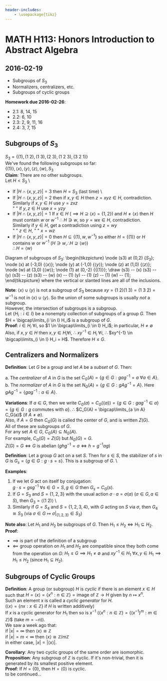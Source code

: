 ```yaml
---
header-includes:
    - \usepackage{tikz}
---
```


# MATH H113: Honors Introduction to Abstract Algebra
## 2016-02-19
- Subgroups of $S_3$
- Normalizers, centralizers, etc.
- Subgroups of cyclic groups

**Homework due 2016-02-26**:

- 2.1: 8, 14, 15
- 2.2: 6, 10
- 2.3: 2, 9, 11, 16
- 2.4: 3, 7, 15

## Subgroups of $S_3$
$S_3 = \{(1), (1\ 2), (1\ 3), (2\ 3), (1\ 2\ 3), (3\ 2\ 1)\}$ \
We've found the following subgroups so far: \
$\{(1)\}, \langle x \rangle, \langle y \rangle, \langle z \rangle, \langle w \rangle, S_3$ \
**Claim**: There are no other subgroups. \
Let $H < S_3$ \

- If $|H \cap \{x, y, z\}| = 3$ then $H = S_3$ (last time) \
- If $|H \cap \{x, y, z\}| = 2$ then if $x, y \in H$ then $z = xyz \in H$, contradiction. \
Similarly if $x, y \in H$ use $y = zxz$ \
"       " if $y, z \in H$ use $x = yzy$
- If $|H \cap \{x, y, z\}| = 1$ If $x \in H$ ($\implies H \supseteq \langle x \rangle = \{1, 2\}$) and $H \neq \langle x \rangle$ then $H$ must contain $w$ or $w^{-1}$ $\therefore$ $H \ni w$, so $y = wx \in H$, contradiction. \
Similarly if $y \in H$, get a contradiction using $z = wy$ \
"          " $z \in H$, "                       " $x = wz$
- If $|H \cap \{x, y, z\}| = 0$ then $H \subseteq \{(1), w, w^{-1}\}$ so either $H = \{(1)\}$ or $H$ contains $w$ or $w^{-1}$ ($H \ni w, \therefore H \supseteq \langle w \rangle$) \
$\therefore H = \langle w \rangle$

Diagram of subgroups of $S_3$:
\begin{tikzpicture}
  \node (s3) at (0,2) {$S_3$};
  \node (x)  at (-3,0) {$\langle x \rangle$};
  \node (y)  at (-1,0) {$\langle y \rangle$};
  \node (z)  at (1,0) {$\langle z \rangle$};
  \node (w)  at (3,0) {$\langle w \rangle$};
  \node (1)  at (0,-2) {$\{(1)\}$};
  \draw
    (s3) -- (x)
    (s3) -- (y)
    (s3) -- (z)
    (s3) -- (w)
    (x) -- (1)
    (y) -- (1)
    (z) -- (1)
    (w) -- (1);
\end{tikzpicture}
where the vertical or slanted lines are all of the inclusions.

**Note**: $\langle x \rangle \cup \langle y \rangle$ is not a subgroup of $S_3$ because $xy = (1\ 2)(1\ 3) = (1\ 3\ 2) = w^{-1}$ is not in $\langle x \rangle \cup \langle y \rangle$. So the union of some subgroups is usually *not* a subgroup. \
However, the intersection of subgroups is a subgroup. \
Let $\{H_i : i \in I\}$ be a nonempty collection of subgroups of a group $G$. Then $H = \bigcap\limits_{i \in I} H_i$ is a subgroup of $G$. \
**Proof**: $i \in H_i\ \forall i$, so $1 \in \bigcap\limits_{i \in I} H_i$; in particular, $H \neq \emptyset$ \
Also, if $x, y \in H$ then $x, y \in H_i \forall i$, $\therefore$ $xy^{-1} \in H_i\ \forall i$, $\therefore$ $xy^{-1} \in \bigcap\limits_{i \in I} H_i = H$. Therefore $H \le G$.

## Centralizers and Normalizers
**Definition**: Let $G$ be a group and let $A$ be a *subset* of $G$. Then:

a. The *centralizer* of $A$ in $G$ is the set $C_G(A) = \{g \in G : gag^{-1} = a\ \forall a \in A\}$.
b. The *normalizer* of $A$ in $G$ is the set $N_G(A) = \{g \in G : gAg^{-1} = A\}$. Here $gAg^{-1} = \{gag^{-1} : a \in A\}$.

**Variations**: If $a \in G$, then we write $C_G(a) = C_G(\{a\}) = \{g \in G : gag^{-1} \in a\} = \{g \in G : g\ \text{commutes with}\ a\}$. $\therefore$ $C_G(A) = \bigcap\limits_{a \in A} C_G(a)$ (if $A \neq \emptyset$). \
Also, if $A = G$ then $C_G(G)$ is called the center of $G$, and is written $Z(G)$. \
All of these are subgroups of $G$. \
For any set $A \in G$, $C_G(A) \subseteq N_G(A)$. \
For example, $C_G(G) = Z(G)$ but $N_G(G) = G$. \
$Z(G) = G \iff G$ is abelian ($ghg^{-1} = a \iff h = g^{-1}ag$)

**Definition**: Let a group $G$ act on a set $S$. Then for $s \in S$, the stabilizer of $s$ in $G$ is $G_s = \{g \in G : g \cdot s = s\}$. This is a subgroup of $G$. \

**Examples**:

1. If we let $G$ act on itself by conjugation: \
   $g \cdot s = gsg^{-1}\ \forall s \in G = S, g \in G$ then $G_s = C_G(s)$.
2. If $G = S_3$ and $S = \{1, 2, 3\}$ with the usual action $\sigma \cdot a = \sigma(a)$ ($\sigma \in G, a \in S$), then $G_3 = \langle (1\ 2) \rangle$ \
3. Similarly if $G = S_4$ and $S = \{1, 2, 3, 4\}$, with $G$ acting on $S$ via $\sigma$, then $G_4 \cong S_3$ (via $\sigma \in G \mapsto \sigma|_{\{1, 2, 3\}} \in S_3$)

**Note also**: Let $H_1$ and $H_2$ be subgroups of $G$. Then $H_1 \le H_2 \iff H_1 \subseteq H_2$.
**Proof**:

- $\implies$ is part of the definition of a subgroup
- $\impliedby$ group operation on $H_1$ and $H_2$ are compatible since they both come from the operation on $G$: $H_1 \le G \implies H_1 \neq \emptyset$ and $xy^{-1} \in H_1\ \forall x, y \in H_1 \implies H_1 \le H_2$ (since $H_1 \subseteq H_2$).

## Subgroups of Cyclic Groups
**Definition**: A group (or subgroup) $H$ is *cyclic* if there is an element $x \in H$ such that $H = \langle x \rangle = \{x^n : n \in \mathbb{Z}\} = \text{image of $\mathbb{Z} \to H$ given by $n \mapsto x^n$}$. \
Such an element x is called a *cyclic generator* for $H$. \
($\langle x \rangle = \{nx : x \in \mathbb{Z}\}$ if $H$ is written additively) \
If $x$ is a cyclic generator for $H_1$ then so is $x^{-1}$ ($\{x^{n} : n \in \mathbb{Z}\} = \{(x^{-1})^m : m \in \mathbb{Z}$\}$ (take $m = -n$)). \
We saw a week ago that: \
if $|x| = \infty$ then $\langle x \rangle \cong \mathbb{Z}$ \
if $|x| = m < \infty$ then $\langle x \rangle \cong \mathbb{Z}/m\mathbb{Z}$ \
in either case, $|x| = |\langle x \rangle|$.

**Corollary**: Any two cyclic groups of the same order are isomorphic. \
**Proposition**: Any subgroup of $\mathbb{Z}$ is cyclic. If it's non-trivial, then it is generated by its smallest positive element. \
**Proof**: If $H = \{0\}$, then $H = \langle 0 \rangle$ is cyclic. \
to be continued$\ldots$
